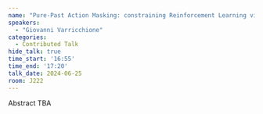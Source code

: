 ```yaml
---
name: "Pure-Past Action Masking: constraining Reinforcement Learning via pure-past LTL"
speakers:
  - "Giovanni Varricchione"
categories:
  - Contributed Talk
hide_talk: true
time_start: '16:55'
time_end: '17:20'
talk_date: 2024-06-25
room: J222
---
```


Abstract TBA

